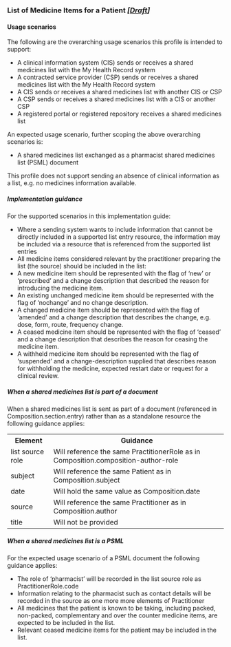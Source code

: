 ### List of Medicine Items for a Patient *[[Draft](http://hl7.org/fhir/stu3/valueset-publication-status.html)]*

#### Usage scenarios

The following are the overarching usage scenarios this profile is intended to support:
* A clinical information system (CIS) sends or receives a shared medicines list with the My Health Record system
* A contracted service provider (CSP) sends or receives a shared medicines list with the My Health Record system
* A CIS sends or receives a shared medicines list with another CIS or CSP
* A CSP sends or receives a shared medicines list with a CIS or another CSP
* A registered portal or registered repository receives a shared medicines list

An expected usage scenario, further scoping the above overarching scenarios is:
* A shared medicines list exchanged as a pharmacist shared medicines list (PSML) document 

This profile does not support sending an absence of clinical information as a list, e.g. no medicines information available.

##### Implementation guidance

For the supported scenarios in this implementation guide:

* Where a sending system wants to include information that cannot be directly included in a supported list entry resource, the information may be included via a resource that is referenced from the supported list entries
* All medicine items considered relevant by the practitioner preparing the list (the source) should be included in the list:
* A new medicine item should be represented with the flag of ‘new’ or ‘prescribed’ and a change description that described the reason for introducing the medicine item.
* An existing unchanged medicine item should be represented with the flag of ‘nochange’ and no change description.
* A changed medicine item should be represented with the flag of ‘amended’ and a change description that describes the change, e.g. dose, form, route, frequency change.
* A ceased medicine item should be represented with the flag of ‘ceased’ and a change description that describes the reason for ceasing the medicine item.
* A withheld medicine item should be represented with the flag of ‘suspended’ and a change-description supplied that describes reason for withholding the medicine, expected restart date or request for a clinical review.


##### When a shared medicines list is part of a document

When a shared medicines list is sent as part of a document (referenced in Composition.section.entry) rather than as a standalone resource the following guidance applies:

<table class="list" width="100%">
  <tr>
    <th>Element</th>
    <th>Guidance</th>
   </tr>
     <tr>
        <td>list source role</td>
        <td>Will reference the same PractitionerRole as in Composition.composition-author-role</td>
    </tr>
   <tr>
        <td>subject</td>
        <td>Will reference the same Patient as in Composition.subject</td>
    </tr>   
   <tr>
        <td>date</td>
        <td>Will hold the same value as Composition.date</td>
    </tr>   
   <tr>
        <td>source</td>
        <td>Will reference the same Practitioner as in Composition.author</td>
    </tr>    
       <tr>
        <td>title</td>
        <td>Will not be provided</td>
    </tr>  
  </table> 


##### When a shared medicines list is a PSML

For the expected usage scenario of a PSML document the following guidance applies:

* The role of ‘pharmacist’ will be recorded in the list source role as PractitionerRole.code
* Information relating to the pharmacist such as contact details will be recorded in the source as one more more elements of Practitioner
* All medicines that the patient is known to be taking, including packed, non-packed, complementary and over the counter medicine items, are expected to be included in the list.
* Relevant ceased medicine items for the patient may be included in the list.




